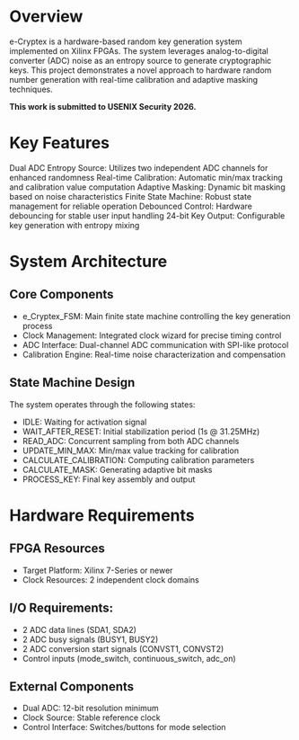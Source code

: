 # Overview
e-Cryptex is a hardware-based random key generation system implemented on Xilinx FPGAs. The system leverages analog-to-digital converter (ADC) noise as an entropy source to generate cryptographic keys. This project demonstrates a novel approach to hardware random number generation with real-time calibration and adaptive masking techniques.

**This work is submitted to USENIX Security 2026.**

# Key Features

Dual ADC Entropy Source: Utilizes two independent ADC channels for enhanced randomness
Real-time Calibration: Automatic min/max tracking and calibration value computation
Adaptive Masking: Dynamic bit masking based on noise characteristics
Finite State Machine: Robust state management for reliable operation
Debounced Control: Hardware debouncing for stable user input handling
24-bit Key Output: Configurable key generation with entropy mixing

# System Architecture
## Core Components
- e_Cryptex_FSM: Main finite state machine controlling the key generation process
- Clock Management: Integrated clock wizard for precise timing control
- ADC Interface: Dual-channel ADC communication with SPI-like protocol
- Calibration Engine: Real-time noise characterization and compensation

## State Machine Design
The system operates through the following states:

- IDLE: Waiting for activation signal
- WAIT_AFTER_RESET: Initial stabilization period (1s @ 31.25MHz)
- READ_ADC: Concurrent sampling from both ADC channels
- UPDATE_MIN_MAX: Min/max value tracking for calibration
- CALCULATE_CALIBRATION: Computing calibration parameters
- CALCULATE_MASK: Generating adaptive bit masks
- PROCESS_KEY: Final key assembly and output

# Hardware Requirements
## FPGA Resources

- Target Platform: Xilinx 7-Series or newer
- Clock Resources: 2 independent clock domains

## I/O Requirements:

- 2 ADC data lines (SDA1, SDA2)
- 2 ADC busy signals (BUSY1, BUSY2)
- 2 ADC conversion start signals (CONVST1, CONVST2)
- Control inputs (mode_switch, continuous_switch, adc_on)



## External Components

- Dual ADC: 12-bit resolution minimum
- Clock Source: Stable reference clock
- Control Interface: Switches/buttons for mode selection